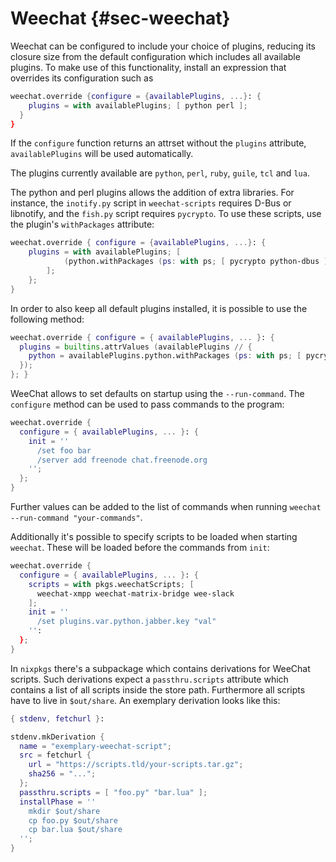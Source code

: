 # Weechat {#sec-weechat}

Weechat can be configured to include your choice of plugins, reducing its closure size from the default configuration which includes all available plugins. To make use of this functionality, install an expression that overrides its configuration such as

```nix
weechat.override {configure = {availablePlugins, ...}: {
    plugins = with availablePlugins; [ python perl ];
  }
}
```

If the `configure` function returns an attrset without the `plugins` attribute, `availablePlugins` will be used automatically.

The plugins currently available are `python`, `perl`, `ruby`, `guile`, `tcl` and `lua`.

The python and perl plugins allows the addition of extra libraries. For instance, the `inotify.py` script in `weechat-scripts` requires D-Bus or libnotify, and the `fish.py` script requires `pycrypto`. To use these scripts, use the plugin's `withPackages` attribute:

```nix
weechat.override { configure = {availablePlugins, ...}: {
    plugins = with availablePlugins; [
            (python.withPackages (ps: with ps; [ pycrypto python-dbus ]))
        ];
    };
}
```

In order to also keep all default plugins installed, it is possible to use the following method:

```nix
weechat.override { configure = { availablePlugins, ... }: {
  plugins = builtins.attrValues (availablePlugins // {
    python = availablePlugins.python.withPackages (ps: with ps; [ pycrypto python-dbus ]);
  });
}; }
```

WeeChat allows to set defaults on startup using the `--run-command`. The `configure` method can be used to pass commands to the program:

```nix
weechat.override {
  configure = { availablePlugins, ... }: {
    init = ''
      /set foo bar
      /server add freenode chat.freenode.org
    '';
  };
}
```

Further values can be added to the list of commands when running `weechat --run-command "your-commands"`.

Additionally it's possible to specify scripts to be loaded when starting `weechat`. These will be loaded before the commands from `init`:

```nix
weechat.override {
  configure = { availablePlugins, ... }: {
    scripts = with pkgs.weechatScripts; [
      weechat-xmpp weechat-matrix-bridge wee-slack
    ];
    init = ''
      /set plugins.var.python.jabber.key "val"
    '':
  };
}
```

In `nixpkgs` there's a subpackage which contains derivations for WeeChat scripts. Such derivations expect a `passthru.scripts` attribute which contains a list of all scripts inside the store path. Furthermore all scripts have to live in `$out/share`. An exemplary derivation looks like this:

```nix
{ stdenv, fetchurl }:

stdenv.mkDerivation {
  name = "exemplary-weechat-script";
  src = fetchurl {
    url = "https://scripts.tld/your-scripts.tar.gz";
    sha256 = "...";
  };
  passthru.scripts = [ "foo.py" "bar.lua" ];
  installPhase = ''
    mkdir $out/share
    cp foo.py $out/share
    cp bar.lua $out/share
  '';
}
```
